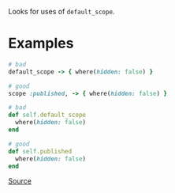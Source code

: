 
Looks for uses of `default_scope`.

# Examples

```ruby
# bad
default_scope -> { where(hidden: false) }

# good
scope :published, -> { where(hidden: false) }

# bad
def self.default_scope
  where(hidden: false)
end

# good
def self.published
  where(hidden: false)
end
```

[Source](http://www.rubydoc.info/gems/rubocop/RuboCop/Cop/Rails/DefaultScope)